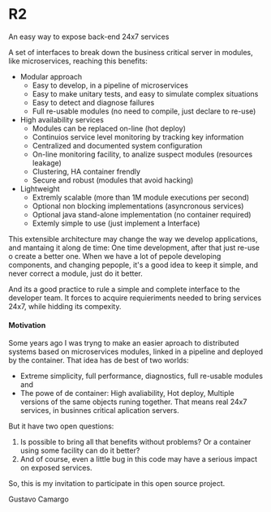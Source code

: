 # R2
An easy way to expose back-end 24x7 services

A set of interfaces to break down the business critical server in modules, 
like microservices, reaching this benefits:

* Modular approach
    * Easy to develop, in a pipeline of microservices
    * Easy to make unitary tests, and easy to simulate complex situations
    * Easy to detect and diagnose failures
    * Full re-usable modules (no need to compile, just declare to re-use)
* High availability services
    * Modules can be replaced on-line (hot deploy)
    * Continuios service level monitoring by tracking key information
    * Centralized and documented system configuration 
    * On-line monitoring facility, to analize suspect modules (resources leakage)
    * Clustering, HA container frendly
    * Secure and robust (modules that avoid hacking)
* Lightweight
    * Extremly scalable (more than 1M module executions per second)
    * Optional non blocking implementations (asyncronous services)
    * Optional java stand-alone implementation (no container required)
    * Extemly simple to use (just implement a Interface)

This extensible architecture may change the way we develop applications, and mantaing it
along de time: One time development, after that just re-use o create a better one. 
When we have a lot of pepole developing components, and changing pepople, it's a good 
idea to keep it simple, and never correct a module, just do it better. 

And its a good practice to rule a simple and complete interface to the developer team.
It forces to acquire requieriments needed to bring services 24x7, while hidding its compexity.


#### Motivation

Some years ago I was tryng to make an easier aproach to distributed systems based
on microservices modules, linked in a pipeline and deployed by the container.
That idea has de best of two worlds: 
 - Extreme simplicity, full performance, diagnostics, full re-usable modules and 
 - The powe of de container: High avaliability, Hot deploy, Multiple versions of the
same objects runing together. 
That means real 24x7 services, in businnes critical aplication servers.


But it have two open questions:

1.  Is possible to bring all that benefits without problems? Or a container using some facility 
can do it better?
2.  And of course, even a little bug in this code may have a serious impact on exposed services. 


So, this is my invitation to participate in this open source project. 


Gustavo Camargo






